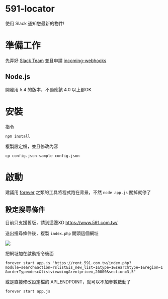 # 591-locator
使用 Slack 通知您最新的物件!

# 準備工作

先弄好 [Slack Team](http://www.playpcesor.com/2015/06/slack.html) 並且申請 [incoming-webhooks](https://slack.com/apps/A0F7XDUAZ-incoming-webhooks)

## Node.js
開發用 5.4 的版本，不過應該 4.0 以上都OK

# 安裝

指令

`npm install`

複製設定檔，並且修改內容

`cp config.json-sample config.json`

# 啟動
建議用 [forever](https://github.com/foreverjs/forever) 之類的工具將程式跑在背景，不然 `node app.js` 關掉就停了

## 設定搜尋條件

目前只支援舊版，請到這邊XD https://www.591.com.tw/

送出搜尋條件後，複製 `index.php` 開頭這個網址

![](http://i.imgur.com/RRtrDvH.png)

把網址加在啟動指令後面

`forever start app.js "https://rent.591.com.tw/index.php?module=search&action=rslist&is_new_list=1&type=1&searchtype=1&region=1&orderType=desc&listview=img&rentprice=,20000&section=3,5"`

或是直接修改設定檔的 API_ENDPOINT，就可以不加參數啟動了

`forever start app.js`

